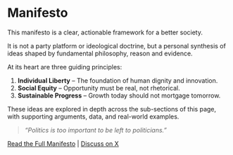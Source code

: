 # Manifesto

This manifesto is a clear, actionable framework for a better society. 

It is not a party platform or ideological doctrine, but a personal synthesis of ideas shaped by fundamental philosophy, reason and evidence.

At its heart are three guiding principles:

1. **Individual Liberty** – The foundation of human dignity and innovation.  
2. **Social Equity** – Opportunity must be real, not rhetorical.  
3. **Sustainable Progress** – Growth today should not mortgage tomorrow.

These ideas are explored in depth across the sub-sections of this page, with supporting arguments, data, and real-world examples.

> *“Politics is too important to be left to politicians.”*  

[Read the Full Manifesto](/manifesto/principles) | [Discuss on X](https://x.com/mikera)